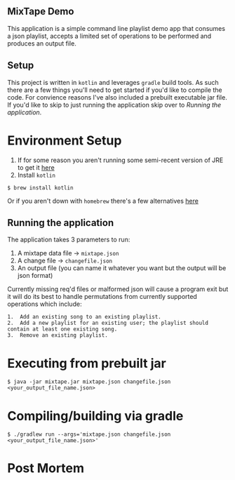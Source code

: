 ## MixTape Demo

This application is a simple command line playlist demo app that consumes a json playlist, accepts a limited set of operations to be performed and produces an output file.

## Setup

This project is written in `kotlin` and leverages `gradle` build tools.  As such there are a few things you'll need to get started if you'd like to compile the code.  For convience reasons I've also included a prebuilt executable jar file.  If you'd like to skip to just running the application skip over to _Running the application_.

# Environment Setup
1.  If for some reason you aren't running some semi-recent version of JRE to get it [here](https://www.oracle.com/technetwork/java/javase/downloads/jre8-downloads-2133155.html)
2.  Install `kotlin`
```
$ brew install kotlin
```
Or if you aren't down with `homebrew` there's a few alternatives [here](https://kotlinlang.org/docs/tutorials/command-line.html) 

## Running the application
The application takes 3 parameters to run:
1.  A mixtape data file -> `mixtape.json`
2.  A change file -> `changefile.json`
3.  An output file (you can name it whatever you want but the output will be json format)

Currently missing req'd files or malformed json will cause a program exit but it will do its best to handle permutations from 
currently supported operations which include:

```
1.  Add an existing song to an existing playlist.
2.  Add a new playlist for an existing user; the playlist should contain at least one existing song.
3.  Remove an existing playlist.
```

# Executing from prebuilt jar
```
$ java -jar mixtape.jar mixtape.json changefile.json <your_output_file_name.json>
```

# Compiling/building via gradle
```
$ ./gradlew run --args='mixtape.json changefile.json <your_output_file_name.json>'
```

# Post Mortem



